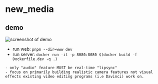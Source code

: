 # new_media

## demo
![screenshot of demo](.github/assets/screenshot.png)

- run web: `pnpm --dir=www dev`
- run server: `docker run -it -p 8080:8080 $(docker build -f Dockerfile.dev -q .)`

```
- only "audio" feature MUST be real-time "lipsync"
- focus on primarily building realistic camera features not visual effects existing video editing programs (i.e Davinci) work on.
```
